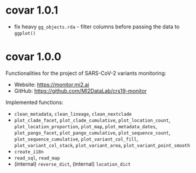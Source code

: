 # covar 1.0.1

* fix heavy `gg_objects.rda` - filter columns before passing the data to `ggplot()`

# covar 1.0.0

Functionalities for the project of SARS-CoV-2 variants monitoring:
* Website: <https://monitor.mi2.ai>
* GitHub: <https://github.com/MI2DataLab/crs19-monitor>

Implemented functions:
* `clean_metadata`, `clean_lineage`, `clean_nextclade`
* `plot_clade_facet`, `plot_clade_cumulative`, `plot_location_count`,
  `plot_location_proportion`, `plot_map`, `plot_metadata_dates`,
  `plot_pango_facet`, `plot_pango_cumulative`, `plot_sequence_count`,
  `plot_sequence_cumulative`, `plot_variant_col_fill`, `plot_variant_col_stack`,
  `plot_variant_area`, `plot_variant_point_smooth`
* `create_i18n`
* `read_sql`, `read_map`
* (internal) `reverse_dict`, (internal) `location_dict`
